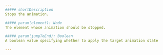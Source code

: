 ```yaml
---
##### shortDescription
Stops the animation.

##### param(element): Node
The element whose animation should be stopped.

##### param(jumpToEnd): Boolean
A boolean value specifying whether to apply the target animation state to the specified object or leave the current state.

---
```

